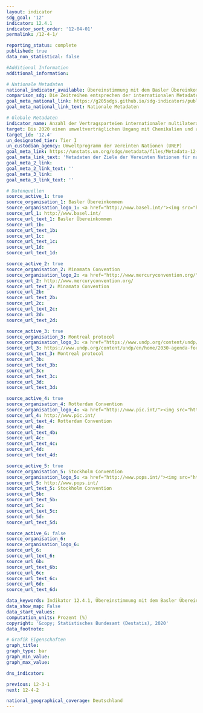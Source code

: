 ```yaml
---
layout: indicator
sdg_goal: '12'
indicator: 12.4.1
indicator_sort_order: '12-04-01'
permalink: /12-4-1/

reporting_status: complete
published: true
data_non_statistical: false

#Additional Information
additional_information: 

# Nationale Metadaten
national_indicator_available: Übereinstimmung mit dem Basler Übereinkommen <br> Übereinstimmung mit dem Minamata Übereinkommen <br> Übereinstimmung mit dem Montrealer Protokoll <br> Übereinstimmung mit dem Rotterdamer Übereinkommen <br> Übereinstimmung mit dem Stockholmer Übereinkommen
comparison_sdg: Die Zeitreihen entsprechen der internationalen Metadatenbeschreibung
goal_meta_national_link: https://g205sdgs.github.io/sdg-indicators/public/MetaDe/12.4.1.pdf
goal_meta_national_link_text: Nationale Metadaten

# Globale Metadaten
indicator_name: Anzahl der Vertragsparteien internationaler multilateraler Umweltabkommen über gefährliche Abfälle und andere Chemikalien, die ihren Bekenntnissen und Verpflichtungen nachkommen, indem sie die gemäß dem jeweiligen Übereinkommen geforderten Informationen übermitteln
target: Bis 2020 einen umweltverträglichen Umgang mit Chemikalien und allen Abfällen während ihres gesamten Lebenszyklus in Übereinstimmung mit den vereinbarten internationalen Rahmenregelungen erreichen und ihre Freisetzung in Luft, Wasser und Boden erheblich verringern, um ihre nachteiligen Auswirkungen auf die menschliche Gesundheit und die Umwelt auf ein Mindestmaß zu beschränken
target_id: '12.4'
un_designated_tier: Tier I
un_custodian_agency: Umweltprogramm der Vereinten Nationen (UNEP)
goal_meta_link: https://unstats.un.org/sdgs/metadata/files/Metadata-12-04-01.pdf
goal_meta_link_text: 'Metadaten der Ziele der Vereinten Nationen für nachhaltige Entwicklung'
goal_meta_2_link: 
goal_meta_2_link_text: ''
goal_meta_3_link: 
goal_meta_3_link_text: ''

# Datenquellen
source_active_1: true
source_organisation_1: Basler Übereinkommen
source_organisation_logo_1: <a href="http://www.basel.int/"><img src="https://g205sdgs.github.io/sdg-indicators/public/logos/basel.png" alt="Logo basel" /></a>
source_url_1: http://www.basel.int/
source_url_text_1: Basler Übereinkommen
source_url_1b: 
source_url_text_1b: 
source_url_1c: 
source_url_text_1c: 
source_url_1d: 
source_url_text_1d: 

source_active_2: true
source_organisation_2: Minamata Convention
source_organisation_logo_2: <a href="http://www.mercuryconvention.org/"><img src="https://g205sdgs.github.io/sdg-indicators/public/logos/minamata.png" alt="Logo minamata" /></a>
source_url_2: http://www.mercuryconvention.org/
source_url_text_2: Minamata Convention
source_url_2b: 
source_url_text_2b: 
source_url_2c: 
source_url_text_2c: 
source_url_2d: 
source_url_text_2d: 

source_active_3: true
source_organisation_3: Montreal protocol
source_organisation_logo_3: <a href="https://www.undp.org/content/undp/en/home/2030-agenda-for-sustainable-development/planet/environment-and-natural-capital/montreal-protocol.html"><img src="https://g205sdgs.github.io/sdg-indicators/public/logos/montreal.png" alt="Logo montreal" /></a>
source_url_3: https://www.undp.org/content/undp/en/home/2030-agenda-for-sustainable-development/planet/environment-and-natural-capital/montreal-protocol.html
source_url_text_3: Montreal protocol
source_url_3b: 
source_url_text_3b: 
source_url_3c: 
source_url_text_3c: 
source_url_3d: 
source_url_text_3d: 

source_active_4: true
source_organisation_4: Rotterdam Convention
source_organisation_logo_4: <a href="http://www.pic.int/"><img src="https://g205sdgs.github.io/sdg-indicators/public/logos/rotterdam.png" alt="Logo rotterdam" /></a>
source_url_4: http://www.pic.int/
source_url_text_4: Rotterdam Convention
source_url_4b: 
source_url_text_4b: 
source_url_4c: 
source_url_text_4c: 
source_url_4d: 
source_url_text_4d: 

source_active_5: true
source_organisation_5: Stockholm Convention
source_organisation_logo_5: <a href="http://www.pops.int/"><img src="https://g205sdgs.github.io/sdg-indicators/public/logos/stockholm.png" alt="Logo stockholm" /></a>
source_url_5: http://www.pops.int/
source_url_text_5: Stockholm Convention
source_url_5b: 
source_url_text_5b: 
source_url_5c: 
source_url_text_5c: 
source_url_5d: 
source_url_text_5d: 

source_active_6: false
source_organisation_6: 
source_organisation_logo_6: 
source_url_6: 
source_url_text_6: 
source_url_6b: 
source_url_text_6b: 
source_url_6c: 
source_url_text_6c: 
source_url_6d: 
source_url_text_6d: 

data_keywords: Indikator 12.4.1, Übereinstimmung mit dem Basler Übereinkommen, Übereinstimmung mit dem Minamata Übereinkommen, Übereinstimmung mit dem Montrealer Protokoll, Übereinstimmung mit dem Rotterdamer Übereinkommen, Übereinstimmung mit dem Stockholmer Übereinkommen
data_show_map: False
data_start_values:
computation_units: Prozent (%)
copyright: '&copy; Statistisches Bundesamt (Destatis), 2020'
data_footnote: 

# Grafik Eigenschaften
graph_title: 
graph_type: bar
graph_min_value: 
graph_max_value: 

dns_indicator: 

previous: 12-3-1
next: 12-4-2

national_geographical_coverage: Deutschland
---
```


